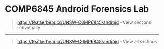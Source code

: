 # COMP6845 Android Forensics Lab

> https://featherbear.cc/UNSW-COMP6845-android - View sections individually

---

> https://featherbear.cc/UNSW-COMP6845-android - View all sections

